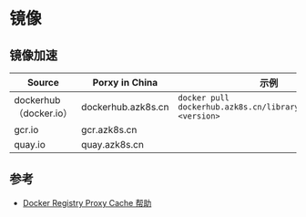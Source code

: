 # 镜像

## 镜像加速

| Source                 | Porxy in China     | 示例                                                           |
| ---------------------- | ------------------ | -------------------------------------------------------------- |
| dockerhub（docker.io） | dockerhub.azk8s.cn | `docker pull dockerhub.azk8s.cn/library/<imagename>:<version>` |
| gcr.io                 | gcr.azk8s.cn       |
| quay.io                | quay.azk8s.cn      |

## 参考

* [Docker Registry Proxy Cache 帮助](http://mirror.azk8s.cn/help/docker-registry-proxy-cache.html)